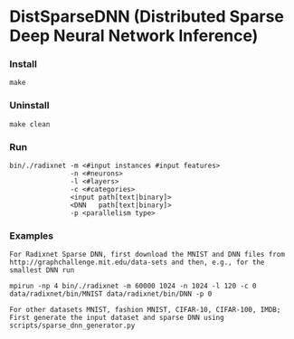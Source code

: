 # DistSparseDNN (Distributed Sparse Deep Neural Network Inference)
### Install
    make
### Uninstall
    make clean
### Run
    bin/./radixnet -m <#input instances #input features>
                   -n <#neurons>
                   -l <#layers>
                   -c <#categories>
                   <input path[text|binary]>
                   <DNN   path[text|binary]>
                   -p <parallelism type>

### Examples
    For Radixnet Sparse DNN, first download the MNIST and DNN files from http://graphchallenge.mit.edu/data-sets and then, e.g., for the smallest DNN run

    mpirun -np 4 bin/./radixnet -m 60000 1024 -n 1024 -l 120 -c 0 data/radixnet/bin/MNIST data/radixnet/bin/DNN -p 0

    For other datasets MNIST, fashion MNIST, CIFAR-10, CIFAR-100, IMDB; First generate the input dataset and sparse DNN using scripts/sparse_dnn_generator.py

   

